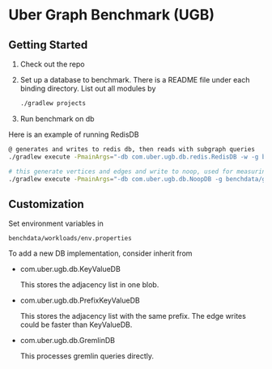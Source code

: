 Uber Graph Benchmark (UGB)
====================================

Getting Started
---------------

1. Check out the repo

2. Set up a database to benchmark. There is a README file under each binding 
   directory. List out all modules by
   ```sh
   ./gradlew projects
   ```

3. Run benchmark on db

  Here is an example of running RedisDB
  ```sh
  @ generates and writes to redis db, then reads with subgraph queries
  ./gradlew execute -PmainArgs="-db com.uber.ugb.db.redis.RedisDB -w -g benchdata/graphs/trips -b benchdata/workloads/workloada -r"

  # this generate vertices and edges and write to noop, used for measuring data gen performance
  ./gradlew execute -PmainArgs="-db com.uber.ugb.db.NoopDB -g benchdata/graphs/trips -b benchdata/workloads/workloada -w"

  ```

Customization
---------------


Set environment variables in

  ```text
  benchdata/workloads/env.properties
  ```

To add a new DB implementation, consider inherit from
  * com.uber.ugb.db.KeyValueDB
    
    This stores the adjacency list in one blob.

  * com.uber.ugb.db.PrefixKeyValueDB
  
    This stores the adjacency list with the same prefix. The edge writes could be faster than KeyValueDB.

  * com.uber.ugb.db.GremlinDB

    This processes gremlin queries directly.

